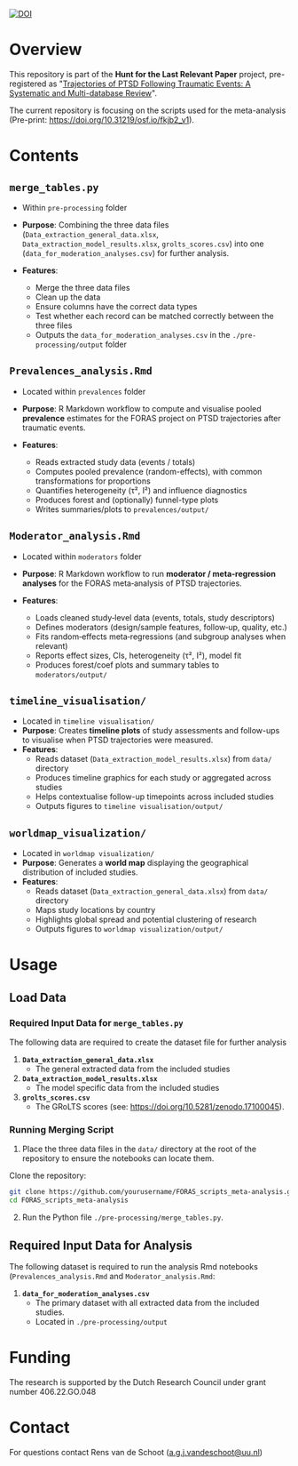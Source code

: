 [![DOI](https://zenodo.org/badge/1054345057.svg)](https://doi.org/10.5281/zenodo.17098304)

# Overview

This repository is part of the **Hunt for the Last Relevant Paper** project,
pre-registered  as "[Trajectories of PTSD Following Traumatic Events: A Systematic and Multi-database Review](https://www.crd.york.ac.uk/prospero/display_record.php?RecordID=494027)".

The current repository is focusing on the scripts used for the meta-analysis (Pre-print: https://doi.org/10.31219/osf.io/fkjb2_v1).

# Contents

## `merge_tables.py`

- Within `pre-processing` folder

- **Purpose**: Combining the three data files (`Data_extraction_general_data.xlsx`, `Data_extraction_model_results.xlsx`, `grolts_scores.csv`) into one (`data_for_moderation_analyses.csv`) for further analysis.

- **Features**:
   - Merge the three data files
   - Clean up the data
   - Ensure columns have the correct data types
   - Test whether each record can be matched correctly between the three files
   - Outputs the `data_for_moderation_analyses.csv` in the `./pre-processing/output` folder

## `Prevalences_analysis.Rmd`

- Located within `prevalences` folder

- **Purpose**: R Markdown workflow to compute and visualise pooled **prevalence** estimates for the FORAS project on PTSD trajectories after traumatic events.

- **Features**:
   - Reads extracted study data (events / totals)
   - Computes pooled prevalence (random-effects), with common transformations for proportions
   - Quantifies heterogeneity (τ², I²) and influence diagnostics
   - Produces forest and (optionally) funnel-type plots
   - Writes summaries/plots to `prevalences/output/`

## `Moderator_analysis.Rmd`

- Located within `moderators` folder

- **Purpose**: R Markdown workflow to run **moderator / meta‑regression analyses** for the FORAS meta‑analysis of PTSD trajectories. 

- **Features**:
   - Loads cleaned study‑level data (events, totals, study descriptors)
   - Defines moderators (design/sample features, follow‑up, quality, etc.)
   - Fits random‑effects meta‑regressions (and subgroup analyses when relevant)
   - Reports effect sizes, CIs, heterogeneity (τ², I²), model fit
   - Produces forest/coef plots and summary tables to `moderators/output/`
  
## `timeline_visualisation/`
- Located in `timeline visualisation/`
- **Purpose**: Creates **timeline plots** of study assessments and follow-ups to visualise when PTSD trajectories were measured.  
- **Features**:
  - Reads dataset (`Data_extraction_model_results.xlsx`) from `data/` directory
  - Produces timeline graphics for each study or aggregated across studies
  - Helps contextualise follow-up timepoints across included studies
  - Outputs figures to `timeline visualisation/output/`

## `worldmap_visualization/`
- Located in `worldmap visualization/`
- **Purpose**: Generates a **world map** displaying the geographical distribution of included studies.  
- **Features**:
  - Reads dataset (`Data_extraction_general_data.xlsx`) from `data/` directory
  - Maps study locations by country
  - Highlights global spread and potential clustering of research
  - Outputs figures to `worldmap visualization/output/`

# Usage

## Load Data

### Required Input Data for `merge_tables.py`

The following data are required to create the dataset file for further analysis

1. **`Data_extraction_general_data.xlsx`**
   - The general extracted data from the included studies
2. **`Data_extraction_model_results.xlsx`**
   - The model specific data from the included studies
3. **`grolts_scores.csv`**
   - The GRoLTS scores (see: https://doi.org/10.5281/zenodo.17100045).

### Running Merging Script

1. Place the three data files in the `data/` directory at the root of the repository to ensure the notebooks can locate them.

Clone the repository:
   ```bash
   git clone https://github.com/yourusername/FORAS_scripts_meta-analysis.git
   cd FORAS_scripts_meta-analysis
   ```

2. Run the Python file `./pre-processing/merge_tables.py`.

## Required Input Data for Analysis

The following dataset is required to run the analysis Rmd notebooks (`Prevalences_analysis.Rmd` and `Moderator_analysis.Rmd`:

1. **`data_for_moderation_analyses.csv`**
   - The primary dataset with all extracted data from the included studies.
   - Located in `./pre-processing/output`

# Funding 
The research is supported by the Dutch Research Council under grant number 406.22.GO.048

# Contact
For questions contact Rens van de Schoot (a.g.j.vandeschoot@uu.nl) 

